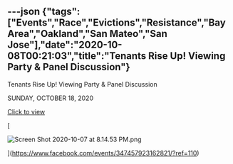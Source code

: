 ---json
{"tags":["Events","Race","Evictions","Resistance","Bay Area","Oakland","San Mateo","San Jose"],"date":"2020-10-08T00:21:03","title":"Tenants Rise Up! Viewing Party &amp; Panel Discussion"}
---

Tenants Rise Up! Viewing Party & Panel Discussion

SUNDAY, OCTOBER 18, 2020

[Click to view](https://www.facebook.com/events/347457923162821/?ref=110)

[

![Screen Shot 2020-10-07 at 8.14.53 PM.png](https://images.squarespace-cdn.com/content/v1/52b7d7a6e4b0b3e376ac8ea2/1602116224017-5GTKKAK7GZW6CR19IAS3/ke17ZwdGBToddI8pDm48kEVWzO8e3jG5KY3ggkZklXxZw-zPPgdn4jUwVcJE1ZvWQUxwkmyExglNqGp0IvTJZamWLI2zvYWH8K3-s_4yszcp2ryTI0HqTOaaUohrI8PIerhqs-4sLoJe1G9sumyV1a-2PgHVOTQFoJ-wpZ2CrX8/Screen+Shot+2020-10-07+at+8.14.53+PM.png)

](https://www.facebook.com/events/347457923162821/?ref=110)